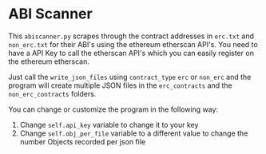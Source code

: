 # ABI Scanner

This `abiscanner.py` scrapes through the contract addresses in `erc.txt` and `non_erc.txt` for their ABI's using the ethereum etherscan API's. You need to have a API Key to call the etherscan API's which you can easily register on the ethereum etherscan.

Just call the `write_json_files` using `contract_type` `erc` or `non_erc` and the program will create multiple JSON files in the `erc_contracts` and the `non_erc_contracts` folders.

You can change or customize the program in the following way:
1. Change `self.api_key` variable to change it to your key
2. Change `self.obj_per_file` variable to a different value to change the number
   Objects recorded per json file
